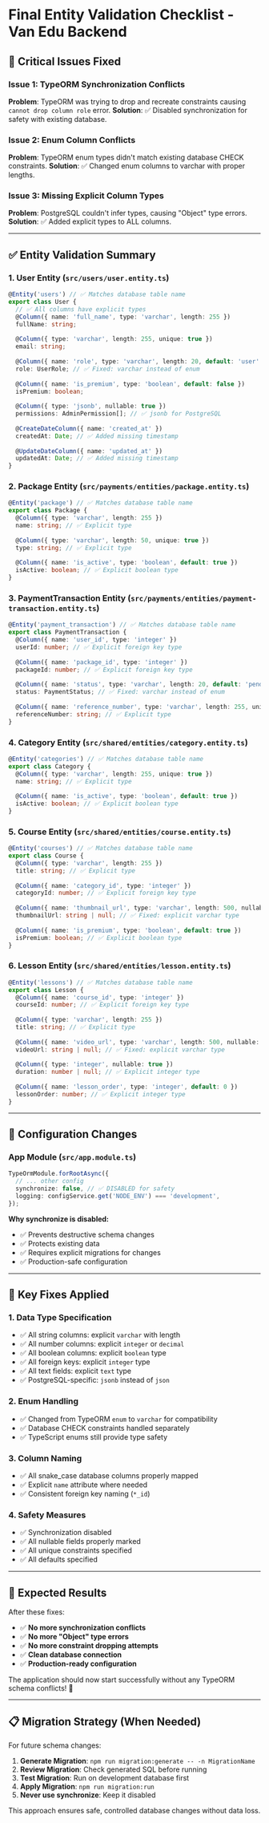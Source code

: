 # Final Entity Validation Checklist - Van Edu Backend

## 🚨 **Critical Issues Fixed**

### **Issue 1: TypeORM Synchronization Conflicts**
**Problem**: TypeORM was trying to drop and recreate constraints causing `cannot drop column role` error.
**Solution**: ✅ Disabled synchronization for safety with existing database.

### **Issue 2: Enum Column Conflicts** 
**Problem**: TypeORM enum types didn't match existing database CHECK constraints.
**Solution**: ✅ Changed enum columns to varchar with proper lengths.

### **Issue 3: Missing Explicit Column Types**
**Problem**: PostgreSQL couldn't infer types, causing "Object" type errors.
**Solution**: ✅ Added explicit types to ALL columns.

---

## ✅ **Entity Validation Summary**

### **1. User Entity** (`src/users/user.entity.ts`)
```typescript
@Entity('users') // ✅ Matches database table name
export class User {
  // ✅ All columns have explicit types
  @Column({ name: 'full_name', type: 'varchar', length: 255 })
  fullName: string;
  
  @Column({ type: 'varchar', length: 255, unique: true })
  email: string;
  
  @Column({ name: 'role', type: 'varchar', length: 20, default: 'user' })
  role: UserRole; // ✅ Fixed: varchar instead of enum
  
  @Column({ name: 'is_premium', type: 'boolean', default: false })
  isPremium: boolean;
  
  @Column({ type: 'jsonb', nullable: true })
  permissions: AdminPermission[]; // ✅ jsonb for PostgreSQL
  
  @CreateDateColumn({ name: 'created_at' })
  createdAt: Date; // ✅ Added missing timestamp
  
  @UpdateDateColumn({ name: 'updated_at' })
  updatedAt: Date; // ✅ Added missing timestamp
}
```

### **2. Package Entity** (`src/payments/entities/package.entity.ts`)
```typescript
@Entity('package') // ✅ Matches database table name
export class Package {
  @Column({ type: 'varchar', length: 255 })
  name: string; // ✅ Explicit type
  
  @Column({ type: 'varchar', length: 50, unique: true })
  type: string; // ✅ Explicit type
  
  @Column({ name: 'is_active', type: 'boolean', default: true })
  isActive: boolean; // ✅ Explicit boolean type
}
```

### **3. PaymentTransaction Entity** (`src/payments/entities/payment-transaction.entity.ts`)
```typescript
@Entity('payment_transaction') // ✅ Matches database table name
export class PaymentTransaction {
  @Column({ name: 'user_id', type: 'integer' })
  userId: number; // ✅ Explicit foreign key type
  
  @Column({ name: 'package_id', type: 'integer' })
  packageId: number; // ✅ Explicit foreign key type
  
  @Column({ name: 'status', type: 'varchar', length: 20, default: 'pending' })
  status: PaymentStatus; // ✅ Fixed: varchar instead of enum
  
  @Column({ name: 'reference_number', type: 'varchar', length: 255, unique: true })
  referenceNumber: string; // ✅ Explicit type
}
```

### **4. Category Entity** (`src/shared/entities/category.entity.ts`)
```typescript
@Entity('categories') // ✅ Matches database table name
export class Category {
  @Column({ type: 'varchar', length: 255, unique: true })
  name: string; // ✅ Explicit type
  
  @Column({ name: 'is_active', type: 'boolean', default: true })
  isActive: boolean; // ✅ Explicit boolean type
}
```

### **5. Course Entity** (`src/shared/entities/course.entity.ts`)
```typescript
@Entity('courses') // ✅ Matches database table name
export class Course {
  @Column({ type: 'varchar', length: 255 })
  title: string; // ✅ Explicit type
  
  @Column({ name: 'category_id', type: 'integer' })
  categoryId: number; // ✅ Explicit foreign key type
  
  @Column({ name: 'thumbnail_url', type: 'varchar', length: 500, nullable: true })
  thumbnailUrl: string | null; // ✅ Fixed: explicit varchar type
  
  @Column({ name: 'is_premium', type: 'boolean', default: true })
  isPremium: boolean; // ✅ Explicit boolean type
}
```

### **6. Lesson Entity** (`src/shared/entities/lesson.entity.ts`)
```typescript
@Entity('lessons') // ✅ Matches database table name
export class Lesson {
  @Column({ name: 'course_id', type: 'integer' })
  courseId: number; // ✅ Explicit foreign key type
  
  @Column({ type: 'varchar', length: 255 })
  title: string; // ✅ Explicit type
  
  @Column({ name: 'video_url', type: 'varchar', length: 500, nullable: true })
  videoUrl: string | null; // ✅ Fixed: explicit varchar type
  
  @Column({ type: 'integer', nullable: true })
  duration: number | null; // ✅ Explicit integer type
  
  @Column({ name: 'lesson_order', type: 'integer', default: 0 })
  lessonOrder: number; // ✅ Explicit integer type
}
```

---

## 🔧 **Configuration Changes**

### **App Module** (`src/app.module.ts`)
```typescript
TypeOrmModule.forRootAsync({
  // ... other config
  synchronize: false, // ✅ DISABLED for safety
  logging: configService.get('NODE_ENV') === 'development',
});
```

**Why synchronize is disabled:**
- ✅ Prevents destructive schema changes
- ✅ Protects existing data
- ✅ Requires explicit migrations for changes
- ✅ Production-safe configuration

---

## 🎯 **Key Fixes Applied**

### **1. Data Type Specification**
- ✅ All string columns: explicit `varchar` with length
- ✅ All number columns: explicit `integer` or `decimal`
- ✅ All boolean columns: explicit `boolean` type
- ✅ All foreign keys: explicit `integer` type
- ✅ All text fields: explicit `text` type
- ✅ PostgreSQL-specific: `jsonb` instead of `json`

### **2. Enum Handling**
- ✅ Changed from TypeORM `enum` to `varchar` for compatibility
- ✅ Database CHECK constraints handled separately
- ✅ TypeScript enums still provide type safety

### **3. Column Naming**
- ✅ All snake_case database columns properly mapped
- ✅ Explicit `name` attribute where needed
- ✅ Consistent foreign key naming (`*_id`)

### **4. Safety Measures**
- ✅ Synchronization disabled
- ✅ All nullable fields properly marked
- ✅ All unique constraints specified
- ✅ All defaults specified

---

## 🚀 **Expected Results**

After these fixes:
- ✅ **No more synchronization conflicts**
- ✅ **No more "Object" type errors**
- ✅ **No more constraint dropping attempts**
- ✅ **Clean database connection**
- ✅ **Production-ready configuration**

The application should now start successfully without any TypeORM schema conflicts! 🎉

---

## 📋 **Migration Strategy (When Needed)**

For future schema changes:
1. **Generate Migration**: `npm run migration:generate -- -n MigrationName`
2. **Review Migration**: Check generated SQL before running
3. **Test Migration**: Run on development database first
4. **Apply Migration**: `npm run migration:run`
5. **Never use synchronize**: Keep it disabled

This approach ensures safe, controlled database changes without data loss. 